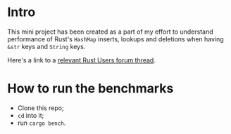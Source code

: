 # Intro

This mini project has been created as a part of my effort to understand performance of Rust's `HashMap` inserts, lookups and deletions when having `&str` keys and `String` keys.

Here's a link to a [relevant Rust Users forum thread](https://users.rust-lang.org/t/am-i-doing-str-copying-into-a-long-lived-map-correctly/56346).

# How to run the benchmarks

- Clone this repo;
- `cd` into it;
- run `cargo bench`.
